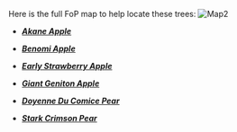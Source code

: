 Here is the full FoP map to help locate these trees:
![Map2](uploads/b1010a6e5ff1e4bfa3f71983762b5782/Map2.png)









- ***[Akane Apple](https://gitlab.ii.coop/ii/coop/fop/issues/257)***

- ***[Benomi Apple](https://gitlab.ii.coop/ii/coop/fop/issues/192)***

- ***[Early Strawberry Apple](https://gitlab.ii.coop/ii/coop/fop/issues/276)***

- ***[Giant Geniton Apple](https://gitlab.ii.coop/ii/coop/fop/issues/189)***

- ***[Doyenne Du Comice Pear](https://gitlab.ii.coop/ii/coop/fop/issues/275)***

- ***[Stark Crimson Pear](https://gitlab.ii.coop/ii/coop/fop/issues/252)***
